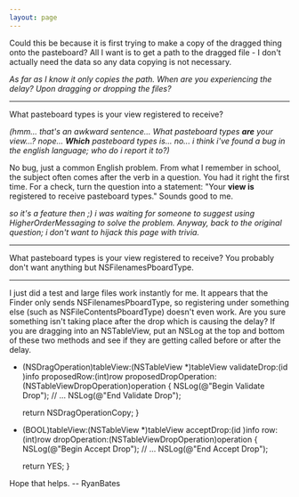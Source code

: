 ```yaml
---
layout: page
---
```


Could this be because it is first trying to make a copy of the dragged thing onto the pasteboard?  All I want is to get a path to the dragged file - I don't actually need the data so any data copying is not necessary.

*As far as I know it only copies the path. When are you experiencing the delay? Upon dragging or dropping the files?*

----

What pasteboard types is your view registered to receive?

*(hmm... that's an awkward sentence... What pasteboard types **are** your view...? nope... **Which** pasteboard types is... no... i think i've found a bug in the english language; who do i report it to?)*

No bug, just a common English problem. From what I remember in school, the subject often comes after the verb in a question. You had it right the first time. For a check, turn the question into a statement: "Your **view is** registered to receive pasteboard types." Sounds good to me.

*so it's a feature then ;) i was waiting for someone to suggest using HigherOrderMessaging to solve the problem. Anyway, back to the original question; i don't want to hijack this page with trivia.*

----

What pasteboard types is your view registered to receive? You probably don't want anything but NSFilenamesPboardType.

----

I just did a test and large files work instantly for me. It appears that the Finder only sends NSFilenamesPboardType, so registering under something else (such as NSFileContentsPboardType) doesn't even work. Are you sure something isn't taking place after the drop which is causing the delay? If you are dragging into an NSTableView, put an NSLog at the top and bottom of these two methods and see if they are getting called before or after the delay.

    
- (NSDragOperation)tableView:(NSTableView *)tableView validateDrop:(id <NSDraggingInfo>)info
		proposedRow:(int)row proposedDropOperation:(NSTableViewDropOperation)operation
{
    NSLog(@"Begin Validate Drop");
    // ...
    NSLog(@"End Validate Drop");
    
    return NSDragOperationCopy;
}


    
- (BOOL)tableView:(NSTableView *)tableView acceptDrop:(id <NSDraggingInfo>)info
		row:(int)row dropOperation:(NSTableViewDropOperation)operation
{
    NSLog(@"Begin Accept Drop");
    // ...
    NSLog(@"End Accept Drop");

    return YES;
}


Hope that helps. -- RyanBates
